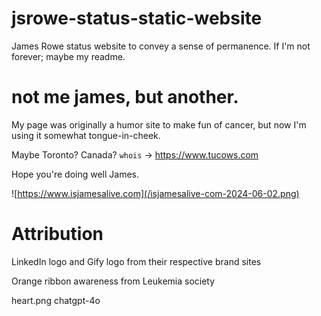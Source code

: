 # jsrowe-status-static-website

James Rowe status website to convey a sense of permanence. If I'm not forever; maybe my readme.

# not me james, but another.

My page was originally a humor site to make fun of cancer, but now I'm using it somewhat tongue-in-cheek.

Maybe Toronto? Canada? `whois` -> https://www.tucows.com

Hope you're doing well James.

![https://www.isjamesalive.com](/isjamesalive-com-2024-06-02.png)

# Attribution

LinkedIn logo and Gify logo from their respective brand sites

Orange ribbon awareness from Leukemia society

heart.png chatgpt-4o